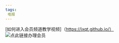 ```yaml
---
tags:
 电报
---
```

[如何进入会员频道教学视频]（https://jxqt.github.io/）   
![点此链接办理会员](https://jxqt.github.io/D9C5EC0C-B243-4FAA-8126-9C1B01C37367.jpeg)
